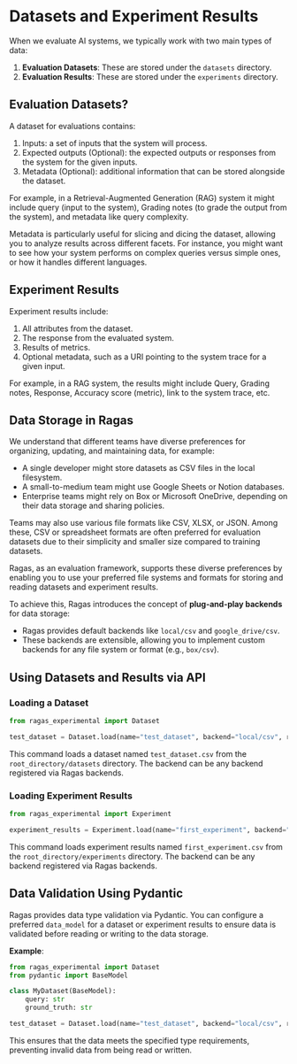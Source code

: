 # Datasets and Experiment Results

When we evaluate AI systems, we typically work with two main types of data:

1. **Evaluation Datasets**: These are stored under the `datasets` directory.
2. **Evaluation Results**: These are stored under the `experiments` directory.

## Evaluation Datasets?

A dataset for evaluations contains:
1. Inputs: a set of inputs that the system will process.
2. Expected outputs (Optional): the expected outputs or responses from the system for the given inputs.
3. Metadata (Optional): additional information that can be stored alongside the dataset.

For example, in a Retrieval-Augmented Generation (RAG) system it might include query (input to the system), Grading notes (to grade the output from the system), and metadata like query complexity.

Metadata is particularly useful for slicing and dicing the dataset, allowing you to analyze results across different facets. For instance, you might want to see how your system performs on complex queries versus simple ones, or how it handles different languages.

## Experiment Results

Experiment results include:

1. All attributes from the dataset.
2. The response from the evaluated system.
3. Results of metrics.
4. Optional metadata, such as a URI pointing to the system trace for a given input.

For example, in a RAG system, the results might include Query, Grading notes, Response, Accuracy score (metric), link to the system trace, etc.

## Data Storage in Ragas

We understand that different teams have diverse preferences for organizing, updating, and maintaining data, for example:

- A single developer might store datasets as CSV files in the local filesystem.
- A small-to-medium team might use Google Sheets or Notion databases.
- Enterprise teams might rely on Box or Microsoft OneDrive, depending on their data storage and sharing policies.

Teams may also use various file formats like CSV, XLSX, or JSON. Among these, CSV or spreadsheet formats are often preferred for evaluation datasets due to their simplicity and smaller size compared to training datasets.

Ragas, as an evaluation framework, supports these diverse preferences by enabling you to use your preferred file systems and formats for storing and reading datasets and experiment results.

To achieve this, Ragas introduces the concept of **plug-and-play backends** for data storage:

- Ragas provides default backends like `local/csv` and `google_drive/csv`.
- These backends are extensible, allowing you to implement custom backends for any file system or format (e.g., `box/csv`).


## Using Datasets and Results via API

### Loading a Dataset

```python
from ragas_experimental import Dataset

test_dataset = Dataset.load(name="test_dataset", backend="local/csv", root_dir=".")
```

This command loads a dataset named `test_dataset.csv` from the `root_directory/datasets` directory. The backend can be any backend registered via Ragas backends.

### Loading Experiment Results

```python
from ragas_experimental import Experiment

experiment_results = Experiment.load(name="first_experiment", backend="local/csv", root_dir=".")
```

This command loads experiment results named `first_experiment.csv` from the `root_directory/experiments` directory. The backend can be any backend registered via Ragas backends.

## Data Validation Using Pydantic

Ragas provides data type validation via Pydantic. You can configure a preferred `data_model` for a dataset or experiment results to ensure data is validated before reading or writing to the data storage.

**Example**:

```python
from ragas_experimental import Dataset
from pydantic import BaseModel

class MyDataset(BaseModel):
    query: str
    ground_truth: str

test_dataset = Dataset.load(name="test_dataset", backend="local/csv", root_dir=".", data_model=MyDataset)
```

This ensures that the data meets the specified type requirements, preventing invalid data from being read or written.